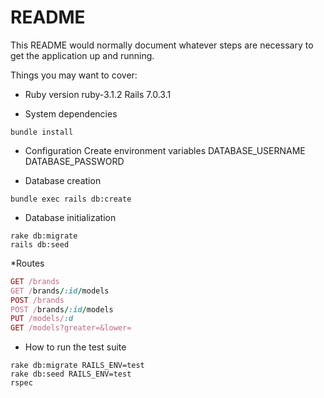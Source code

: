 # README

This README would normally document whatever steps are necessary to get the
application up and running.

Things you may want to cover:

* Ruby version
ruby-3.1.2
Rails 7.0.3.1

* System dependencies
```terminal
bundle install
```

* Configuration
Create environment variables
DATABASE_USERNAME
DATABASE_PASSWORD

* Database creation
```terminal
bundle exec rails db:create
```

* Database initialization
```terminal
rake db:migrate
rails db:seed
```

*Routes
```Ruby
GET /brands
GET /brands/:id/models
POST /brands
POST /brands/:id/models
PUT /models/:d
GET /models?greater=&lower=
```

* How to run the test suite
```terminal
rake db:migrate RAILS_ENV=test
rake db:seed RAILS_ENV=test
rspec
```
